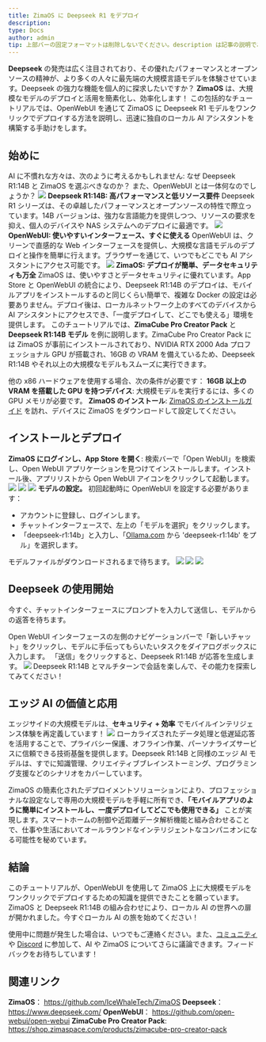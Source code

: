```yaml
---
title: ZimaOS に Deepseek R1 をデプロイ
description: 
type: Docs
author: admin
tip: 上部バーの固定フォーマットは削除しないでください。description は記事の説明であり、記入しない場合は内容の最初の段落が切り取られます。
---
```

**Deepseek** の発売は広く注目されており、その優れたパフォーマンスとオープンソースの精神が、より多くの人々に最先端の大規模言語モデルを体験させています。Deepseek の強力な機能を個人的に探求したいですか？ **ZimaOS** は、大規模なモデルのデプロイと活用を簡素化し、効率化します！
この包括的なチュートリアルでは、OpenWebUI を通じて ZimaOS に Deepseek R1 モデルをワンクリックでデプロイする方法を説明し、迅速に独自のローカル AI アシスタントを構築する手助けをします。
## 始めに
AI に不慣れな方々は、次のように考えるかもしれません: なぜ Deepseek R1:14B と ZimaOS を選ぶべきなのか？ また、OpenWebUI とは一体何なのでしょうか？
![](https://manage.icewhale.io/api/static/docs/1739950777131_image.png)
**Deepseek R1:14B: 高パフォーマンスと低リソース要件**
Deepseek R1 シリーズは、その卓越したパフォーマンスとオープンソースの特性で際立っています。14B バージョンは、強力な言語能力を提供しつつ、リソースの要求を抑え、個人のデバイスや NAS システムへのデプロイに最適です。
![](https://manage.icewhale.io/api/static/docs/1739950805989_image.png)
**OpenWebUI: 使いやすいインターフェース、すぐに使える**
OpenWebUI は、クリーンで直感的な Web インターフェースを提供し、大規模な言語モデルのデプロイと操作を簡単に行えます。ブラウザーを通じて、いつでもどこでも AI アシスタントにアクセス可能です。
![](https://manage.icewhale.io/api/static/docs/1739950829035_image.png)
**ZimaOS: デプロイが簡単、データセキュリティも万全**
ZimaOS は、使いやすさとデータセキュリティに優れています。App Store と OpenWebUI の統合により、Deepseek R1:14B のデプロイは、モバイルアプリをインストールするのと同じくらい簡単で、複雑な Docker の設定は必要ありません。デプロイ後は、ローカルネットワーク上のすべてのデバイスから AI アシスタントにアクセスでき、「一度デプロイして、どこでも使える」環境を提供します。
このチュートリアルでは、**ZimaCube Pro Creator Pack** と **Deepseek R1:14B モデル** を例に説明します。ZimaCube Pro Creator Pack には ZimaOS が事前にインストールされており、NVIDIA RTX 2000 Ada プロフェッショナル GPU が搭載され、16GB の VRAM を備えているため、Deepseek R1:14B やそれ以上の大規模なモデルもスムーズに実行できます。

他の x86 ハードウェアを使用する場合、次の条件が必要です：
**16GB 以上の VRAM を搭載した GPU を持つデバイス**: 大規模モデルを実行するには、多くの GPU メモリが必要です。
**ZimaOS のインストール**: [ZimaOS のインストールガイド](https://www.zimaspace.com/docs/zimacube/How-to-Install-ZimaOS) を訪れ、デバイスに ZimaOS をダウンロードして設定してください。

## インストールとデプロイ
**ZimaOS にログインし、App Store を開く**: 検索バーで「Open WebUI」を検索し、Open WebUI アプリケーションを見つけてインストールします。インストール後、アプリリストから Open WebUI アイコンをクリックして起動します。
![](https://manage.icewhale.io/api/static/docs/1739950989104_image.png)
![](https://manage.icewhale.io/api/static/docs/1739950995830_image.png)
![](https://manage.icewhale.io/api/static/docs/1739951002382_image.png)
**モデルの設定。** 初回起動時に OpenWebUI を設定する必要があります：
- アカウントに登録し、ログインします。
- チャットインターフェースで、左上の「モデルを選択」をクリックします。
- 「deepseek-r1:14b」と入力し、「[Ollama.com](https://ollama.com/) から 'deepseek-r1:14b' をプル」を選択します。

モデルファイルがダウンロードされるまで待ちます。
![](https://manage.icewhale.io/api/static/docs/1739951092182_image.png)
![](https://manage.icewhale.io/api/static/docs/1739951098726_image.png)
![](https://manage.icewhale.io/api/static/docs/1739951105561_image.png)
## Deepseek の使用開始
今すぐ、チャットインターフェースにプロンプトを入力して送信し、モデルからの返答を待ちます。

Open WebUI インターフェースの左側のナビゲーションバーで「新しいチャット」をクリックし、モデルに手伝ってもらいたいタスクをダイアログボックスに入力します。 「送信」をクリックすると、Deepseek R1:14B が応答を生成します。
![](https://manage.icewhale.io/api/static/docs/1739951128451_image.png)
Deepseek R1:14B とマルチターンで会話を楽しんで、その能力を探索してみてください！

## エッジ AI の価値と応用
エッジサイドの大規模モデルは、**セキュリティ + 効率** でモバイルインテリジェンス体験を再定義しています！
![](https://manage.icewhale.io/api/static/docs/1739951166823_image.png)
ローカライズされたデータ処理と低遅延応答を活用することで、プライバシー保護、オフライン作業、パーソナライズサービスに信頼できる技術基盤を提供します。Deepseek R1:14B と同様のエッジ AI モデルは、すでに知識管理、クリエイティブブレインストーミング、プログラミング支援などのシナリオをカバーしています。

ZimaOS の簡素化されたデプロイメントソリューションにより、プロフェッショナルな設定なしで専用の大規模モデルを手軽に所有でき、**「モバイルアプリのように簡単にインストールし、一度デプロイしてどこでも使用できる」** ことが実現します。スマートホームの制御や近距離データ解析機能と組み合わせることで、仕事や生活においてオールラウンドなインテリジェントなコンパニオンになる可能性を秘めています。

## 結論
このチュートリアルが、OpenWebUI を使用して ZimaOS 上に大規模モデルをワンクリックでデプロイするための知識を提供できたことを願っています。ZimaOS と Deepseek R1:14B の組み合わせにより、ローカル AI の世界への扉が開かれました。今すぐローカル AI の旅を始めてください！

使用中に問題が発生した場合は、いつでもご連絡ください。また、[コミュニティ](https://community.zimaspace.com/) や [Discord](https://discord.com/invite/uuNfKzG5) に参加して、AI や ZimaOS についてさらに議論できます。フィードバックをお待ちしています！

## 関連リンク
**ZimaOS**： https://github.com/IceWhaleTech/ZimaOS
**Deepseek**： https://www.deepseek.com/
**OpenWebUI**： https://github.com/open-webui/open-webui
**ZimaCube Pro Creator Pack**: https://shop.zimaspace.com/products/zimacube-pro-creator-pack

